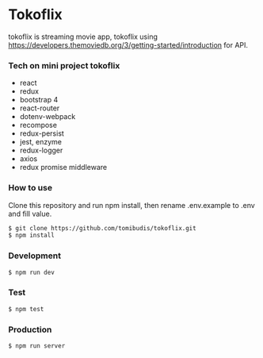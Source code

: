 
# Tokoflix
tokoflix is streaming movie app,
tokoflix using https://developers.themoviedb.org/3/getting-started/introduction for API.
### Tech on mini project tokoflix
- react 
- redux
- bootstrap 4
- react-router
- dotenv-webpack
- recompose
- redux-persist
- jest, enzyme
- redux-logger 
- axios
- redux promise middleware
### How to use

Clone this repository and run npm install, then rename .env.example to .env and fill value.

```sh
$ git clone https://github.com/tomibudis/tokoflix.git
$ npm install
```
### Development

```sh
$ npm run dev
```
### Test

```sh
$ npm test
```
### Production

```sh
$ npm run server
```
